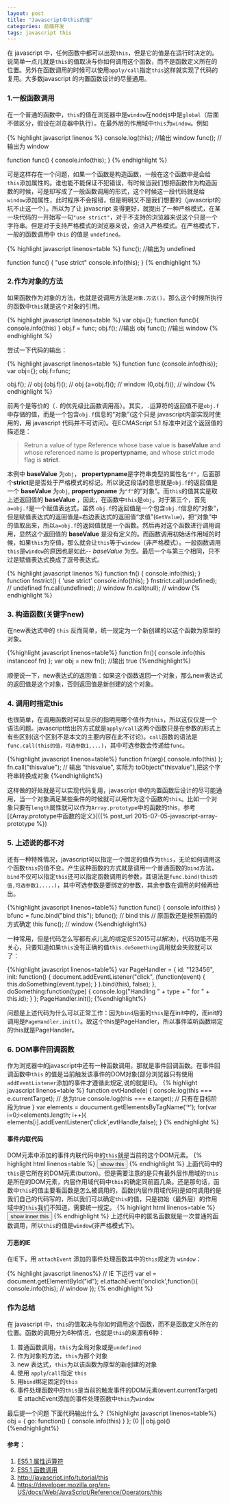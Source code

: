 ```yaml
---
layout: post
title: "Javascript中this的值"
categories: 前端开发
tags: javascript this
---
```


在 javascript 中，任何函数中都可以出现`this`，但是它的值是在运行时决定的。说简单一点儿就是`this`的值取决与你如何调用这个函数，而不是函数定义所在的位置。另外在函数调用的时候可以使用`apply/call`指定`this`这样就实现了代码的复用。大多数javascript 的内置函数设计的尽量通用。

### 1.一般函数调用

在一个普通的函数中，`this`的值在浏览器中是`window`在nodejs中是`global`（后面不做区分，假设在浏览器中执行）。在最外层的作用域中`this`为`window`。例如

{% highlight javascript linenos %}
console.log(this); //输出 window
func(); //输出为 window

function func()
{
    console.info(this); 
}
{% endhighlight %}

可是这样存在一个问题，如果一个函数是构造函数，一般在这个函数中是会给`this`添加属性的。谁也能不能保证不犯错误，有时候当我们想把函数作为构造函数的时候，可是却写成了一般函数调用的形式，这个时候这一段代码就是给`window`添加属性，此时程序不会报错，但是明明又不是我们想要的（javascript的坑不止这一个）。所以为了让 javascript 变得更好，就提出了一种严格模式，在某一块代码的一开始写一句`"use strict"`，对于不支持的浏览器来说这个只是一个字符串。但是对于支持严格模式的浏览器来说，会进入严格模式。在严格模式下，一般的函数调用中 `this` 的值是 `undefined`。

{% highlight javascript linenos=table %}
func(); //输出为 undefined

function func()
{
    "use strict"
    console.info(this); 
}
{% endhighlight %}

### 2.作为对象的方法

如果函数作为对象的方法，也就是说调用方法是`对象.方法()`，那么这个时候所执行的函数中`this`就是这个对象的引用。

{% highlight javascript linenos=table %}
var obj={};
function func(){ console.info(this) }
obj.f = func;
obj.f(); //输出 obj
func(); //输出 window
{% endhighlight %}

尝试一下代码的输出：

{% highlight javascript linenos=table %}
function func {console.info(this)};
var obj={};
obj.f=func;

obj.f();    // obj
(obj.f)();  // obj
(a=obj.f)(); // window
(0,obj.f)(); //  window
{% endhighlight %}

前两个是等价的（`.` 的优先级比函数调用高）。其实，`.`运算符的返回值不是`obj.f`中存储的值，而是一个包含`obj.f`信息的“对象”(这个只是 javascript内部实现时使用的，用 javascript 代码并不可访问)。在ECMAScript 5.1 标准中对这个返回值的描述是：

> Retrun a value of type Reference whose base value is **baseValue** and whose referenced name is **propertypname**,
and whose strict mode flag is **strict**.

本例中 **baseValue** 为`obj`， **propertypname**是字符串类型的属性名`"f"`，后面那个**strict**是是否处于严格模式的标记。所以说这段话的意思就是`obj.f`的返回值是一个 **baseValue** 为`obj`, **propertypname** 为`"f"`的“对象”。而`this`的值其实是取上述返回值的 **baseValue** ，因此，在函数中`this`是`obj`。对于第三个，首先`a=obj.f`是一个赋值表达式，虽然 `obj.f`的返回值是一个包含`obj.f`信息的“对象”，但是赋值表达式的返回值是`=`右边表达式的返回值“求值”(`GetValue`)，把“对象”中的值取出来，所以`a=obj.f`的返回值就是一个函数。然后再对这个函数进行调用调用，显然这个返回值的 **baseValue** 是没有定义的。而函数调用初始话作用域的时候，如果`this`为空值，那么就会让`this`等于`window`（非严格模式）。一般函数调用`this`是`window`的原因也是如此-- _baseValue_ 为空。最后一个与第三个相同，只不过是赋值表达式换成了逗号表达式。

{% highlight javascript linenos %}
function fn() { console.info(this); }
function fnstrict() { 
    'use strict'
    console.info(this); 
}
fnstrict.call(undefined); // undefined
fn.call(undefined); // window
fn.call(null);      // window
{% endhighlight %}

### 3. 构造函数(关键字new)

在new表达式中的 `this` 反而简单，统一规定为一个新创建的以这个函数为原型的对象。

{%highlight javascript linenos=table%}
function fn(){ console.info(this instanceof fn) };
var obj = new fn(); //输出 true
{%endhighlight%}

顺便说一下，new表达式的返回值：如果这个函数返回一个对象，那么new表达式的返回值是这个对象，否则返回值是新创建的这个对象。

### 4. 调用时指定this

也很简单，在调用函数时可以显示的指明用哪个值作为`this`，所以这仅仅是一个语法问题。javascript给出的方式就是`apply/call`这两个函数只是在参数的形式上有些区别(这个区别不是本文的主要内容在此不讨论)。`call`函数的语法是`func.call(this的值，可选参数1,...)`，其中可选参数会传递给`func`。

{%highlight javascript linenos=table%}
function fn(arg){ console.info(this) };
fn.call("thisvalue"); 
// 输出 “thisvalue”, 实际为 toObject("thisvalue"),把这个字符串转换成对象
{%endhighlight%}

这样做的好处就是可以实现代码复用，javascript 中的内置函数后设计的尽可能通用，当一个对象满足某些条件的时候就可以用作为这个函数的`this`。比如一个对象只要有`length`属性就可以作为`Array.prototype`中的函数的this，参考 [《Array.prototype中函数的定义》]({% post_url 2015-07-05-javascript-array-prototype %})

### 5. 上述说的都不对

还有一种特殊情况，javascript可以指定一个固定的值作为`this`，无论如何调用这个函数`this`的值不变。产生这种函数的方式就是调用一个普通函数的`bind`方法，`bind`不仅可以指定`this`还可以指定函数调用的参数，其语法是`func.bind(this的值,可选参数1,....)`，其中可选参数是要绑定的参数，其余参数在调用的时候再给出。

{%highlight javascript linenos=table%}
function func() { console.info(this) }
bfunc = func.bind("bind this");
bfunc(); // bind this
// 原函数还是按照前面的方式确定 this
func();  // window
{%endhighlight%}

一种常用，但是代码怎么写都有点儿乱的绑定(ES2015可以解决)，代码功能不用关心，只要知道如果`this`没有正确的值`this.doSomething`调用就会失败就可以了：

{%highlight javascript linenos=table%}
var PageHandler = { 
    id: "123456", 
    init: function() {
        document.addEventListener("click", 
            (function(event) {
                this.doSomething(event.type); }
            ).bind(this), false); 
    }, 
    doSomething:function(type) { 
        console.log("Handling " + type  + " for " + this.id); 
    } 
}; 
PageHandler.init();
{%endhighlight%}

问题是上述代码为什么可以正常工作：因为`bind`后面的`this`是在init中的，而init的调用是`PageHandler.init()`。故这个this是PageHandler，所以事件监听函数绑定的this就是PageHandler。

### 6. DOM事件回调函数

作为浏览器中的javascript中还有一种函数调用，那就是事件回调函数。在事件回调函数中`this` 的值是当前触发该事件的DOM对象(部分浏览器只有使用`addEventListener`添加的事件才遵循此规定,说的就是IE)。
{% highlight javascript linenos=table %}
function evtHandle(e)
{
    console.log(this === e.currentTarget); // 总为true
    console.log(this === e.target);        // 只有在目标阶段为true
}
var elements = doucument.getElementsByTagName('*');
for(var i=0;i<elements.length; i++){
    elements[i].addEventListener('click',evtHandle,false);
}
{% endhighlight %}

#### 事件内联代码

DOM元素中添加的事件内联代码中的`this`就是当前的这个DOM元素。
{% highlight html linenos=table %}
<button onclick="console.log(this)">
    show this
</button>
{% endhighlight %}
上面代码中的`this`是它所在的DOM元素(button)。但是需要注意的是只有最外层作用域的`this`是所在的DOM元素，内层作用域代码中`this`的确定同前面几条。还是那句话，函数中`this`的值主要看函数是怎么被调用的，函数(内层作用域代码)是如何调用的是我们自己的代码写的，所以我们可以确定`this`的值，只是初始（最外层）的作用域中的`this`我们不知道，需要统一规定。
{% highlight html linenos=table %}
<button onclick="console.log((function (){return this;})());">
    show inner this
</button>
{% endhighlight %}
上述代码中的匿名函数就是一次普通的函数调用，所以`this`的值是`window`(非严格模式下)。

#### 万恶的IE

在IE下，用 `attachEvent` 添加的事件处理函数其中的`this`规定为 `window`：

{% highlight javascript linenos%}
// IE 下运行
var el = document.getElementById("id");
el.attachEvent('onclick',function(){ 
    console.info(this);   // window
}); 
{% endhighlight %}
### 作为总结

在 javascript 中，`this`的值取决与你如何调用这个函数，而不是函数定义所在的位置。函数的调用分为6种情况，也就是`this`的来源有6种：

1. 普通函数调用，`this`为全局对象或是`undefined`
1. 作为对象的方法，`this`为那个对象
1. new 表达式，`this`为以该函数为原型的新创建的对象
1. 使用 `apply`/`call`指定 `this`
1. 用`bind`绑定固定的`this`
1. 事件处理函数中的`this`是当前的触发事件的DOM元素(event.currentTarget)   
   IE attachEvent添加的事件处理函数中`this`为`window`

最后提一个问题
下面代码输出什么？
{%highlight javascript linenos=table%}
obj = { go: function() { console.info(this) } };
(0 || obj.go)() 
{%endhighlight%}

#### 参考：

1. [ES5.1 属性运算符](http://www.ecma-international.org/ecma-262/5.1/#sec-11.2.1)
2. [ES5.1 函数调用](http://www.ecma-international.org/ecma-262/5.1/#sec-11.2.3)
3. <http://javascript.info/tutorial/this>
4. <https://developer.mozilla.org/en-US/docs/Web/JavaScript/Reference/Operators/this>

